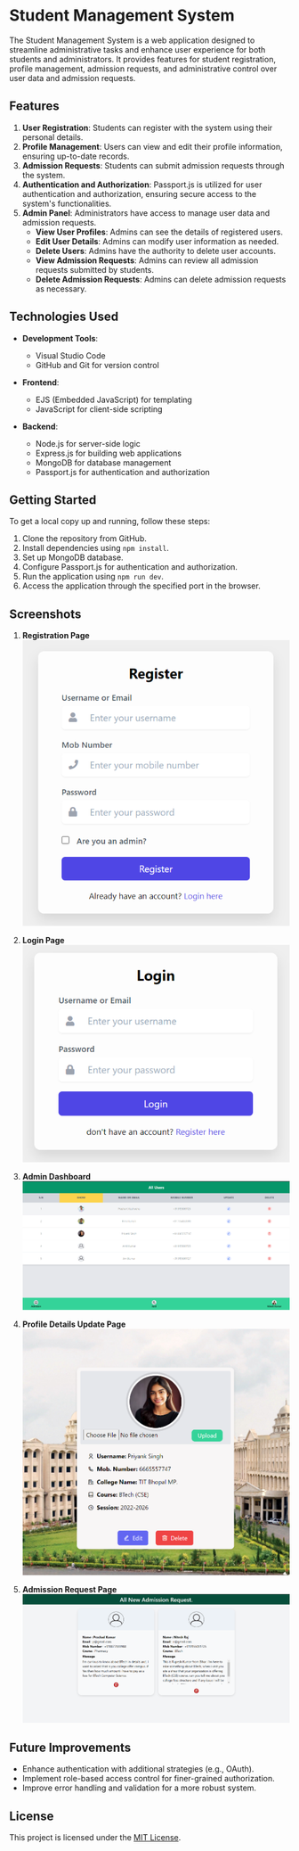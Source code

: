 # Student Management System 

The Student Management System is a web application designed to streamline administrative tasks and enhance user experience for both students and administrators. It provides features for student registration, profile management, admission requests, and administrative control over user data and admission requests.

## Features

1. **User Registration**: Students can register with the system using their personal details.
2. **Profile Management**: Users can view and edit their profile information, ensuring up-to-date records.
3. **Admission Requests**: Students can submit admission requests through the system.
4. **Authentication and Authorization**: Passport.js is utilized for user authentication and authorization, ensuring secure access to the system's functionalities.
5. **Admin Panel**: Administrators have access to manage user data and admission requests.
   - **View User Profiles**: Admins can see the details of registered users.
   - **Edit User Details**: Admins can modify user information as needed.
   - **Delete Users**: Admins have the authority to delete user accounts.
   - **View Admission Requests**: Admins can review all admission requests submitted by students.
   - **Delete Admission Requests**: Admins can delete admission requests as necessary.

## Technologies Used

- **Development Tools**:
  - Visual Studio Code
  - GitHub and Git for version control

- **Frontend**:
  - EJS (Embedded JavaScript) for templating
  - JavaScript for client-side scripting

- **Backend**:
  - Node.js for server-side logic
  - Express.js for building web applications
  - MongoDB for database management
  - Passport.js for authentication and authorization

## Getting Started

To get a local copy up and running, follow these steps:

1. Clone the repository from GitHub.
2. Install dependencies using `npm install`.
3. Set up MongoDB database.
4. Configure Passport.js for authentication and authorization.
5. Run the application using `npm run dev`.
6. Access the application through the specified port in the browser.

## Screenshots

1. **Registration Page**  
   ![Registration Page](./public/images/Register.png)

2. **Login Page**  
   ![Login Page](./public/images/Login.png)
3. **Admin Dashboard**  
   ![Admin Dashboard](./public/images/AdminDashBord%20(1).png)

4. **Profile Details Update Page**  
   ![Profile Details Update Page](./public/images/Profile.png)

5. **Admission Request Page**  
   ![Admission Request Page](./public/images/AdmissionRequest.png)
## Future Improvements

- Enhance authentication with additional strategies (e.g., OAuth).
- Implement role-based access control for finer-grained authorization.
- Improve error handling and validation for a more robust system.

## License

This project is licensed under the [MIT License](https://opensource.org/licenses/MIT).
